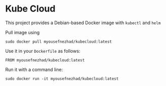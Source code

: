# Kube Cloud

This project provides a Debian-based Docker image with `kubectl` and `helm`


Pull image using
```
sudo docker pull myousefnezhad/kubecloud:latest
```

Use it in your `Dockerfile` as follows:
```
FROM myousefnezhad/kubecloud:latest
```

Run it with a command line:
```
sudo docker run -it myousefnezhad/kubecloud:latest
```
